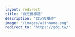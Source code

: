 ```yaml
---
layout: redirect
title: "自定義標題"
description: "自定義描述"
image: "/images/withname.png"
redirect_to: "https://gdg.tw/"
---
```

